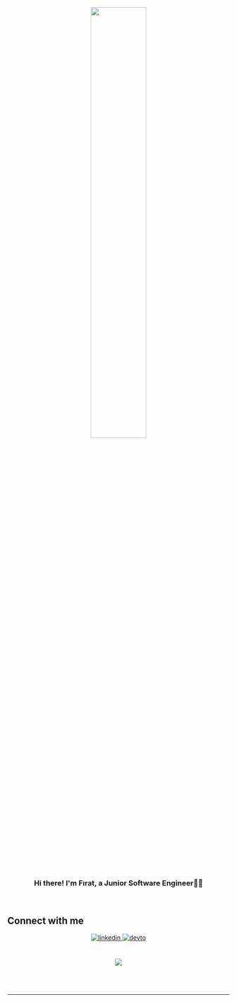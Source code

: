 <div align="center">
<img src="https://media.giphy.com/media/SWoSkN6DxTszqIKEqv/giphy.gif" align="center" style="width: 50%" />
</div>   
  
### <div align="center">Hi there! I'm Fırat, a Junior Software Engineer👨‍💻</div>  
   
<br/>  

## Connect with me  
<div align="center">
<a href="https://linkedin.com/in/firat-ayilmazdir" target="_blank">
<img src=https://img.shields.io/badge/linkedin-%231E77B5.svg?&style=for-the-badge&logo=linkedin&logoColor=white alt=linkedin style="margin-bottom: 5px;" />
</a>
<a href="https://dev.to/fayilmazdir91" target="_blank">
<img src=https://img.shields.io/badge/dev.to-%2308090A.svg?&style=for-the-badge&logo=dev.to&logoColor=white alt=devto style="margin-bottom: 5px;" />
</a>  
</div>  
  

<br/>  

<br/>  

<div align="center">
<img src="https://komarev.com/ghpvc/?username=fayilmazdir91&&style=flat-square" align="center" />
</div>  
  

<br/>  

  

<br/>  


<br />

----
